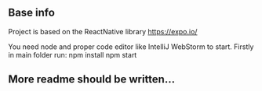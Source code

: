 ## Base info
Project is based on the ReactNative library https://expo.io/

You need node and proper code editor like IntelliJ WebStorm to start.
Firstly in main folder run:
npm install
npm start

## More readme should be written...
